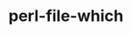 ---
title: "perl-file-which"
layout: cache
categories: [package, develop]
meta: {"versions": ["1.27"], "compilers": ["gcc@=11.1.0", "gcc@=11.3.0", "gcc@=7.3.1"], "oss": ["amzn2", "ubuntu20.04", "ubuntu22.04"], "platforms": ["linux"], "targets": ["x86_64_v3"], "stacks": ["e4s", "gpu-tests", "ml-linux-x86_64-rocm", "root"], "num_specs": 5, "num_specs_by_stack": {"ml-linux-x86_64-rocm": 4, "root": 5, "gpu-tests": 1, "e4s": 1}}
spec_details: [{"hash": "nsffsekrrcirxfxy2dfcpr5dzog374fb", "compiler": "gcc@=7.3.1", "versions": ["1.27"], "os": "amzn2", "platform": "linux", "target": "x86_64_v3", "variants": ["build_system=perl"], "stacks": ["ml-linux-x86_64-rocm", "root"], "size": "-", "tarball": "https://binaries.spack.io/develop/build_cache/linux-amzn2-x86_64_v3/gcc-7.3.1/perl-file-which-1.27/linux-amzn2-x86_64_v3-gcc-7.3.1-perl-file-which-1.27-nsffsekrrcirxfxy2dfcpr5dzog374fb.spack"}, {"hash": "hxsxpbfe6m5hfp47r4o2nrgsqwpujcb5", "compiler": "gcc@=7.3.1", "versions": ["1.27"], "os": "amzn2", "platform": "linux", "target": "x86_64_v3", "variants": ["build_system=perl"], "stacks": ["ml-linux-x86_64-rocm", "root"], "size": "-", "tarball": "https://binaries.spack.io/develop/build_cache/linux-amzn2-x86_64_v3/gcc-7.3.1/perl-file-which-1.27/linux-amzn2-x86_64_v3-gcc-7.3.1-perl-file-which-1.27-hxsxpbfe6m5hfp47r4o2nrgsqwpujcb5.spack"}, {"hash": "q6rmveifuxj5khfc5rsvrigtsfzacedk", "compiler": "gcc@=7.3.1", "versions": ["1.27"], "os": "amzn2", "platform": "linux", "target": "x86_64_v3", "variants": ["build_system=perl"], "stacks": ["ml-linux-x86_64-rocm", "root"], "size": "-", "tarball": "https://binaries.spack.io/develop/build_cache/linux-amzn2-x86_64_v3/gcc-7.3.1/perl-file-which-1.27/linux-amzn2-x86_64_v3-gcc-7.3.1-perl-file-which-1.27-q6rmveifuxj5khfc5rsvrigtsfzacedk.spack"}, {"hash": "aalzsnwudq5ufnipdjmcdpbheqtkc7xy", "compiler": "gcc@=11.1.0", "versions": ["1.27"], "os": "ubuntu20.04", "platform": "linux", "target": "x86_64_v3", "variants": ["build_system=perl"], "stacks": ["gpu-tests", "e4s", "root"], "size": "-", "tarball": "https://binaries.spack.io/develop/build_cache/linux-ubuntu20.04-x86_64_v3/gcc-11.1.0/perl-file-which-1.27/linux-ubuntu20.04-x86_64_v3-gcc-11.1.0-perl-file-which-1.27-aalzsnwudq5ufnipdjmcdpbheqtkc7xy.spack"}, {"hash": "2d25fis5iqafoqabqie5otudd3wbxhnl", "compiler": "gcc@=11.3.0", "versions": ["1.27"], "os": "ubuntu22.04", "platform": "linux", "target": "x86_64_v3", "variants": ["build_system=perl"], "stacks": ["ml-linux-x86_64-rocm", "root"], "size": "-", "tarball": "https://binaries.spack.io/develop/build_cache/linux-ubuntu22.04-x86_64_v3/gcc-11.3.0/perl-file-which-1.27/linux-ubuntu22.04-x86_64_v3-gcc-11.3.0-perl-file-which-1.27-2d25fis5iqafoqabqie5otudd3wbxhnl.spack"}]
---